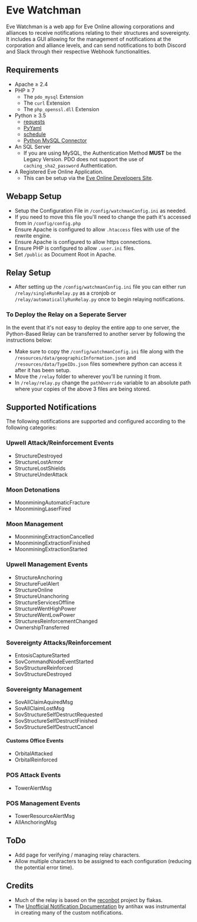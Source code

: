 # Eve Watchman
Eve Watchman is a web app for Eve Online allowing corporations and alliances to receive notifications relating to their structures and sovereignty. It includes a GUI allowing for the management of notifications at the corporation and alliance levels, and can send notifications to both Discord and Slack through their respective Webhook functionalities.

## Requirements
* Apache ≥ 2.4
* PHP ≥ 7
  * The `pdo_mysql` Extension
  * The `curl` Extension
  * The `php_openssl.dll` Extension
* Python ≥ 3.5
  * [requests](https://pypi.org/project/requests/)
  * [PyYaml](https://pypi.org/project/PyYAML/)
  * [schedule](https://pypi.org/project/schedule/)
  * [Python MySQL Connector](https://dev.mysql.com/downloads/connector/python/)
* An SQL Server
  * If you are using MySQL, the Authentication Method **MUST** be the Legacy Version. PDO does not support the use of `caching_sha2_password` Authentication. 
* A Registered Eve Online Application. 
  * This can be setup via the [Eve Online Developers Site](https://developers.eveonline.com/).

## Webapp Setup
* Setup the Configuration File in `/config/watchmanConfig.ini` as needed.
 * If you need to move this file you'll need to change the path it's accessed from in `/config/config.php`
* Ensure Apache is configured to allow `.htaccess` files with use of the rewrite engine.
* Ensure Apache is configured to allow https connections.
* Ensure PHP is configured to allow `.user.ini` files. 
* Set `/public` as Document Root in Apache.

## Relay Setup
* After setting up the `/config/watchmanConfig.ini` file you can either run `/relay/singleRunRelay.py` as a cronjob or `/relay/automaticallyRunRelay.py` once to begin relaying notifications. 

### To Deploy the Relay on a Seperate Server
In the event that it's not easy to deploy the entire app to one server, the Python-Based Relay can be transferred to another server by following the instructions below:
* Make sure to copy the `/config/watchmanConfig.ini` file along with the `/resources/data/geographicInformation.json` and `/resources/data/TypeIDs.json` files somewhere python can access it after it has been setup.
* Move the `/relay` folder to wherever you'll be running it from.
* In `/relay/relay.py` change  the `pathOverride` variable to an absolute path where your copies of the above 3 files are being stored.

## Supported Notifications
The following notifications are supported and configured according to the following categories:

### Upwell Attack/Reinforcement Events
* StructureDestroyed
* StructureLostArmor
* StructureLostShields
* StructureUnderAttack
### Moon Detonations
* MoonminingAutomaticFracture
* MoonminingLaserFired
### Moon Management
* MoonminingExtractionCancelled
* MoonminingExtractionFinished
* MoonminingExtractionStarted
### Upwell Management Events
* StructureAnchoring
* StructureFuelAlert
* StructureOnline
* StructureUnanchoring
* StructureServicesOffline
* StructureWentHighPower
* StructureWentLowPower
* StructuresReinforcementChanged
* OwnershipTransferred
### Sovereignty Attacks/Reinforcement
* EntosisCaptureStarted
* SovCommandNodeEventStarted
* SovStructureReinforced
* SovStructureDestroyed
### Sovereignty Management
* SovAllClaimAquiredMsg
* SovAllClaimLostMsg
* SovStructureSelfDestructRequested
* SovStructureSelfDestructFinished
* SovStructureSelfDestructCancel
#### Customs Office Events
* OrbitalAttacked
* OrbitalReinforced
### POS Attack Events
* TowerAlertMsg
### POS Management Events
* TowerResourceAlertMsg
* AllAnchoringMsg

## ToDo
* Add page for verifying / managing relay characters.
* Allow multiple characters to be assigned to each configuration (reducing the potential error time). 

## Credits
* Much of the relay is based on the [reconbot](https://github.com/flakas/reconbot) project by flakas.
* The [Unofficial Notification Documentation](https://github.com/antihax/goesi/blob/master/notification/notification.go) by antihax was instrumental in creating many of the custom notifications.
